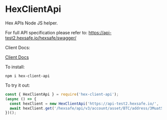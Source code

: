 # HexClientApi

Hex APIs Node JS helper.

For full API specification please refer to: https://api-test2.hexsafe.io/hexsafe/swagger/

Client Docs:

[Client Docs](../docs/index.html)

To install:

```
npm i hex-client-api
```

To try it out:

```javascript
const { HexClientApi } = require('hex-client-api');
(async () => {
  const hexClient = new HexClientApi('https://api-test2.hexsafe.io/', 'api-key-id', 'api secret');
  await hexClient.get('/hexsafe/api/v3/account/asset/BTC/address/3MuatS4G2bG28bKBm7znAwywdFVDZv9fMSt');
})();
```
